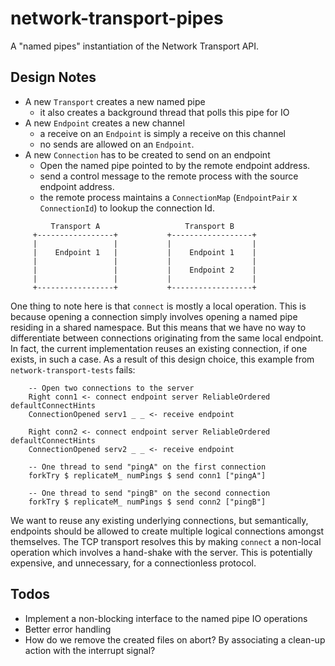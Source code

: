 # network-transport-pipes #

A "named pipes" instantiation of the Network Transport API.

## Design Notes ##

- A new `Transport` creates a new named pipe
  - it also creates a background thread that polls this pipe for IO
- A new `Endpoint` creates a new channel
  - a receive on an `Endpoint` is simply a receive on this channel
  - no sends are allowed on an `Endpoint`.
- A new `Connection` has to be created to send on an endpoint
  - Open the named pipe pointed to by the remote endpoint address.
  - send a control message to the remote process with the source
    endpoint address.
  - the remote process maintains a `ConnectionMap` (`EndpointPair` x
    `ConnectionId`) to lookup the connection Id.

```
         Transport A			       Transport B
	 +-----------------+		   +------------------+
	 |                 |		   |           	      |
	 |    Endpoint 1   |		   |    Endpoint 1    |
	 |                 |		   |           	      |
	 |                 |		   |    Endpoint 2    |
	 |                 |		   |                  |
	 +-----------------+		   +------------------+
```

One thing to note here is that `connect` is mostly a local
operation. This is because opening a connection simply involves
opening a named pipe residing in a shared namespace. But this means
that we have no way to differentiate between connections originating
from the same local endpoint. In fact, the current implementation
reuses an existing connection, if one exists, in such a case. As a
result of this design choice, this example from
`network-transport-tests` fails:

```
    -- Open two connections to the server
    Right conn1 <- connect endpoint server ReliableOrdered defaultConnectHints
    ConnectionOpened serv1 _ _ <- receive endpoint

    Right conn2 <- connect endpoint server ReliableOrdered defaultConnectHints
    ConnectionOpened serv2 _ _ <- receive endpoint

    -- One thread to send "pingA" on the first connection
    forkTry $ replicateM_ numPings $ send conn1 ["pingA"]

    -- One thread to send "pingB" on the second connection
    forkTry $ replicateM_ numPings $ send conn2 ["pingB"]
```

We want to reuse any existing underlying connections, but
semantically, endpoints should be allowed to create multiple logical
connections amongst themselves. The TCP transport resolves this by
making `connect` a non-local operation which involves a hand-shake
with the server. This is potentially expensive, and unnecessary, for a
connectionless protocol.

## Todos ##

- Implement a non-blocking interface to the named pipe IO operations
- Better error handling
- How do we remove the created files on abort? By associating a
  clean-up action with the interrupt signal?
